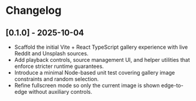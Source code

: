 # Changelog

## [0.1.0] - 2025-10-04

- Scaffold the initial Vite + React TypeScript gallery experience with live Reddit and Unsplash sources.
- Add playback controls, source management UI, and helper utilities that enforce stricter runtime guarantees.
- Introduce a minimal Node-based unit test covering gallery image constraints and random selection.
- Refine fullscreen mode so only the current image is shown edge-to-edge without auxiliary controls.
